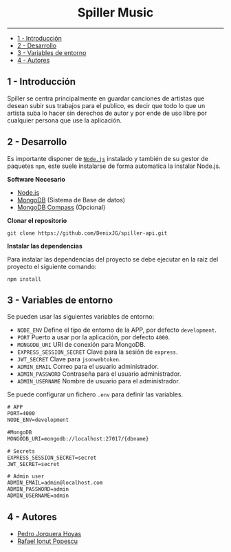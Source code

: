 <h1 align="center">Spiller Music</h1>
<hr>

- [1 - Introducción](#1---introducción)
- [2 - Desarrollo](#2---desarrollo)
- [3 - Variables de entorno](#3---variables-de-entorno)
- [4 - Autores](#4---autores)

## 1 - Introducción
Spiller se centra principalmente en guardar canciones de artistas que desean subir sus trabajos para el
publico, es decir que todo lo que un artista suba lo hacer sin derechos de autor y por ende de uso libre
por cualquier persona que use la aplicación.

## 2 - Desarrollo
Es importante disponer de [`Node.js`](https://nodejs.org/) instalado y también de su gestor de paquetes `npm`, este suele instalarse de forma automatica la instalar Node.js.

**Software Necesario**
- [Node.js](https://nodejs.org/)
- [MongoDB](https://www.mongodb.com/try/download/community) (Sistema de Base de datos)
- [MongoDB Compass](https://www.mongodb.com/products/compass) (Opcional)

**Clonar el repositorio**
```
git clone https://github.com/DenixJG/spiller-api.git
```

**Instalar las dependencias**

Para instalar las dependencias del proyecto se debe ejecutar en la raíz del proyecto el siguiente comando:
```
npm install
```

## 3 - Variables de entorno
Se pueden usar las siguientes variables de entorno:

 - `NODE_ENV` Define el tipo de entorno de la APP, por defecto `development`.
 - `PORT` Puerto a usar por la aplicación, por defecto `4000`.
 - `MONGODB_URI` URI de conexión para MongoDB.
 - `EXPRESS_SESSION_SECRET` Clave para la sesión de `express`.
 - `JWT_SECRET` Clave para `jsonwebtoken`.
 - `ADMIN_EMAIL` Correo para el usuario administrador.
 - `ADMIN_PASSWORD` Contraseña para el usuario administrador.
 - `ADMIN_USERNAME` Nombre de usuario para el administrador.

Se puede configurar un fichero `.env` para definir las variables.

```txt
# APP
PORT=4000
NODE_ENV=development

#MongoDB
MONGODB_URI=mongodb://localhost:27017/{dbname}

# Secrets
EXPRESS_SESSION_SECRET=secret
JWT_SECRET=secret

# Admin user
ADMIN_EMAIL=admin@localhost.com
ADMIN_PASSWORD=admin
ADMIN_USERNAME=admin
```

## 4 - Autores
- [Pedro Jorquera Hoyas](https://github.com/pedrojorquera)
- [Rafael Ionut Popescu](https://github.com/DenixJG)